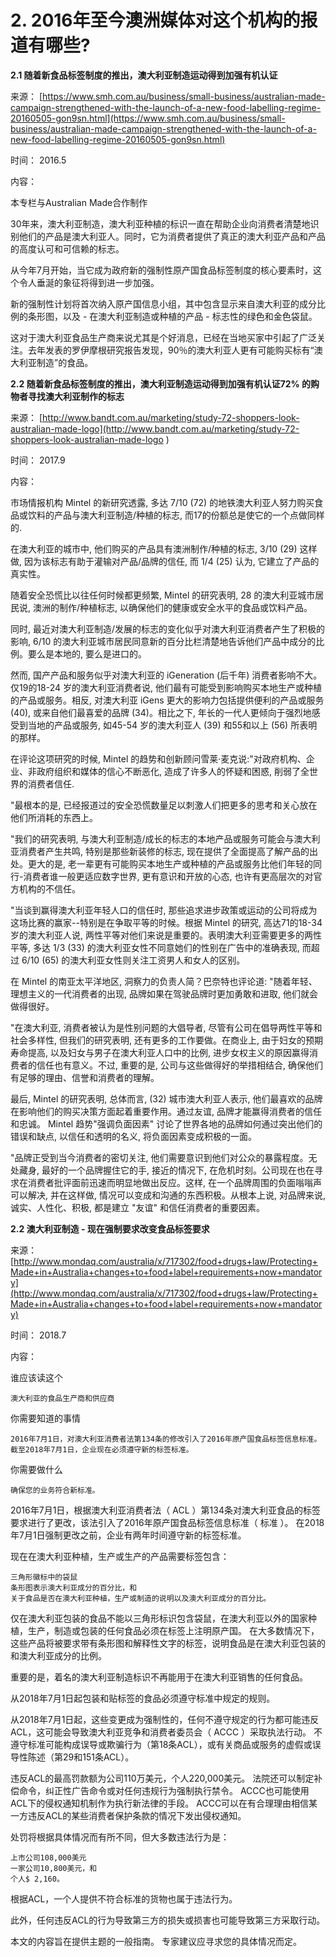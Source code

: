 # 2. 2016年至今澳洲媒体对这个机构的报道有哪些?

**2.1 随着新食品标签制度的推出，澳大利亚制造运动得到加强有机认证**

来源： [https://www.smh.com.au/business/small-business/australian-made-campaign-strengthened-with-the-launch-of-a-new-food-labelling-regime-20160505-gon9sn.html](https://www.smh.com.au/business/small-business/australian-made-campaign-strengthened-with-the-launch-of-a-new-food-labelling-regime-20160505-gon9sn.html)

时间： 2016.5

内容：

本专栏与Australian Made合作制作

30年来，澳大利亚制造，澳大利亚种植的标识一直在帮助企业向消费者清楚地识别他们的产品是澳大利亚人。同时，它为消费者提供了真正的澳大利亚产品和产品的高度认可和可信赖的标志。

从今年7月开始，当它成为政府新的强制性原产国食品标签制度的核心要素时，这个令人垂涎的象征将得到进一步加强。

新的强制性计划将首次纳入原产国信息小组，其中包含显示来自澳大利亚的成分比例的条形图，以及 - 在澳大利亚制造或种植的产品 - 标志性的绿色和金色袋鼠。

这对于澳大利亚食品生产商来说尤其是个好消息，已经在当地买家中引起了广泛关注。去年发表的罗伊摩根研究报告发现，90％的澳大利亚人更有可能购买标有“澳大利亚制造”的食品。


**2.2 随着新食品标签制度的推出，澳大利亚制造运动得到加强有机认证72% 的购物者寻找澳大利亚制作的标志**

来源： 
[http://www.bandt.com.au/marketing/study-72-shoppers-look-australian-made-logo](http://www.bandt.com.au/marketing/study-72-shoppers-look-australian-made-logo
)

时间： 2017.9

内容：

市场情报机构 Mintel 的新研究透露, 多达 7/10 (72) 的地铁澳大利亚人努力购买食品或饮料的产品与澳大利亚制造/种植的标志, 而17的份额总是使它的一个点做同样的.

在澳大利亚的城市中, 他们购买的产品具有澳洲制作/种植的标志, 3/10 (29) 这样做, 因为该标志有助于灌输对产品/品牌的信任, 而 1/4 (25) 认为, 它建立了产品的真实性。

随着安全恐慌比以往任何时候都更频繁, Mintel 的研究表明, 28 的澳大利亚城市居民说, 澳洲的制作/种植标志, 以确保他们的健康或安全水平的食品或饮料产品。

同时, 最近对澳大利亚制造/发展的标志的变化似乎对澳大利亚消费者产生了积极的影响, 6/10 的澳大利亚城市居民同意新的百分比栏清楚地告诉他们产品中成分的比例。要么是本地的, 要么是进口的。 

然而, 国产产品和服务似乎对澳大利亚的 iGeneration (后千年) 消费者影响不大。仅19的18-24 岁的澳大利亚消费者说, 他们最有可能受到影响购买本地生产或种植的产品或服务。相反, 对澳大利亚 iGens 更大的影响力包括提供便利的产品或服务 (40), 或来自他们最喜爱的品牌 (34)。相比之下, 年长的一代人更倾向于强烈地感受到当地的产品或服务, 如45-54 岁的澳大利亚人 (39) 和55和以上 (56) 所表明的那样。

在评论这项研究的时候, Mintel 的趋势和创新顾问雪莱·麦克说:"对政府机构、企业、非政府组织和媒体的信心不断恶化, 造成了许多人的怀疑和困惑, 削弱了全世界的消费者信任.

"最根本的是, 已经报道过的安全恐慌数量足以刺激人们把更多的思考和关心放在他们所消耗的东西上。

"我们的研究表明, 与澳大利亚制造/成长的标志的本地产品或服务可能会与澳大利亚消费者产生共鸣, 特别是那些新装修的标志, 现在提供了全面提高了解产品的出处。更大的是, 老一辈更有可能购买本地生产或种植的产品或服务比他们年轻的同行-消费者谁一般更适应数字世界, 更有意识和开放的心态, 也许有更高层次的对官方机构的不信任。

"当谈到赢得澳大利亚年轻人口的信任时, 那些追求进步政策或运动的公司将成为这场比赛的赢家--特别是在争取平等的时候。根据 Mintel 的研究, 高达71的18-34 岁的澳大利亚人说, 两性平等对他们来说是重要的。表明澳大利亚需要更多的两性平等, 多达 1/3 (33) 的澳大利亚女性不同意她们的性别在广告中的准确表现, 而超过 6/10 (65) 的澳大利亚女性则关注工资男人和女人的区别。

在 Mintel 的南亚太平洋地区, 洞察力的负责人简？巴奈特也评论道: "随着年轻、理想主义的一代消费者的出现, 品牌如果在驾驶品牌时更加勇敢和进取, 他们就会做得很好。

"在澳大利亚, 消费者被认为是性别问题的大倡导者, 尽管有公司在倡导两性平等和社会多样性, 但我们的研究表明, 还有更多的工作要做。在商业上, 由于妇女的预期寿命提高, 以及妇女与男子在澳大利亚人口中的比例, 进步女权主义的原因赢得消费者的信任也有意义。不过, 重要的是, 公司与这些做得好的举措相结合, 确保他们有足够的理由、信誉和消费者的理解。

最后, Mintel 的研究表明, 总体而言, (32) 城市澳大利亚人表示, 他们最喜欢的品牌在影响他们的购买决策方面起着重要作用。通过友谊, 品牌才能赢得消费者的信任和忠诚。 Mintel 趋势"强调负面因素" 讨论了世界各地的品牌如何通过突出他们的错误和缺点, 以信任和透明的名义, 将负面因素变成积极的一面。

"品牌正受到当今消费者的密切关注, 他们需要意识到他们对公众的暴露程度。无处藏身, 最好的一个品牌握住它的手, 接近的情况下, 在危机时刻。公司现在也在寻求在消费者批评面前迅速而明显地做出反应。这样, 在一个品牌周围的负面嗡嗡声可以解决, 并在这样做, 情况可以变成和沟通的东西积极。从根本上说, 对品牌来说, 诚实、人性化、积极, 都是建立 "友谊" 和信任消费者的重要因素。

**2.2 澳大利亚制造 - 现在强制要求改变食品标签要求**

来源： 
[http://www.mondaq.com/australia/x/717302/food+drugs+law/Protecting+Made+in+Australia+changes+to+food+label+requirements+now+mandatory](http://www.mondaq.com/australia/x/717302/food+drugs+law/Protecting+Made+in+Australia+changes+to+food+label+requirements+now+mandatory)

时间： 2018.7

内容：

谁应该读这个

    澳大利亚的食品生产商和供应商 

你需要知道的事情

    2016年7月1日，对澳大利亚消费者法第134条的修改引入了2016年原产国食品标签信息标准。截至2018年7月1日，企业现在必须遵守新的标签标准。 

你需要做什么

    确保您的业务符合新标准。 

2016年7月1日，根据澳大利亚消费者法（ ACL ）第134条对澳大利亚食品的标签要求进行了更改，该法引入了2016年原产国食品标签信息标准（ 标准 ）。 在2018年7月1日强制更改之前，企业有两年时间遵守新的标签标准。

现在在澳大利亚种植，生产或生产的产品需要标签包含：

    三角形徽标中的袋鼠
    条形图表示澳大利亚成分的百分比，和
    关于食品是否在澳大利亚种植，生产或制造的说明以及澳大利亚成分的百分比。 

仅在澳大利亚包装的食品不能以三角形标识包含袋鼠，在澳大利亚以外的国家种植，生产，制造或包装的任何食品必须在标签上注明原产国。 在大多数情况下，这些产品将被要求带有条形图和解释性文字的标签，说明食品是在澳大利亚包装的和澳大利亚成分的比例。

重要的是，着名的澳大利亚制造标识不再能用于在澳大利亚销售的任何食品。

从2018年7月1日起包装和贴标签的食品必须遵守标准中规定的规则。

从2018年7月1日起，这些变更成为强制性的，任何不遵守规定的行为都可能违反ACL，这可能会导致澳大利亚竞争和消费者委员会（ ACCC ）采取执法行动。 不遵守标准可能构成误导或欺骗行为（第18条ACL），或有关商品或服务的虚假或误导性陈述（第29和151条ACL）。

违反ACL的最高罚款额为公司110万美元，个人220,000美元。 法院还可以制定补偿命令，纠正性广告命令或对任何违规行为强制执行禁令。 ACCC也可能使用ACL下的侵权通知机制作为执行新法律的手段。 ACCC可以在有合理理由相信某一方违反ACL的某些消费者保护条款的情况下发出侵权通知。

处罚将根据具体情况而有所不同，但大多数违法行为是：

    上市公司108,000美元
    一家公司10,800美元，和
    个人$ 2,160。 

根据ACL，一个人提供不符合标准的货物也属于违法行为。

此外，任何违反ACL的行为导致第三方的损失或损害也可能导致第三方采取行动。

本文的内容旨在提供主题的一般指南。 专家建议应寻求您的具体情况而定。 